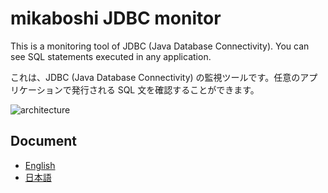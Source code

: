 # mikaboshi JDBC monitor

This is a monitoring tool of JDBC (Java Database Connectivity). You can see SQL statements executed in any application.

これは、JDBC (Java Database Connectivity) の監視ツールです。任意のアプリケーションで発行される SQL 文を確認することができます。

![architecture](https://raw.github.com/cwan/mikaboshi-jdbc-monitor/master/images/architecture.png)

## Document

* [English](/cwan/mikaboshi-jdbc-monitor/wiki/manual_en)
* [日本語](/cwan/mikaboshi-jdbc-monitor/wiki/manual_ja)
